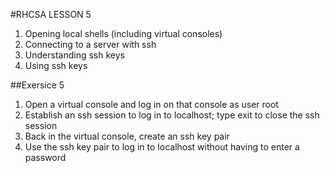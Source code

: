 #RHCSA LESSON 5

1. Opening local shells (including virtual consoles)
2. Connecting to a server with ssh
3. Understanding ssh keys
4. Using ssh keys


##Exersice 5

1. Open a virtual console and log in on that console as user root
2. Establish an ssh session to log in to localhost; type exit to close the ssh session
3. Back in the virtual console, create an ssh key pair
4. Use the ssh key pair to log in to localhost without having to enter a password